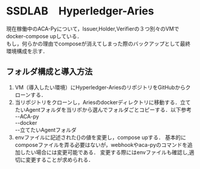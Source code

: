 # SSDLAB　Hyperledger-Aries  

現在稼働中のACA-Pyについて，Issuer,Holder,Verifierの３つ別々のVMでdocker-compose upしている．  
もし，何らかの理由でcomposeが消えてしまった際のバックアップとして最終環境構成を示す．  

## フォルダ構成と導入方法
1. VM（導入したい環境）にHyperledger-AriesのリポジトリをGitHubからクローンする．
2. 当リポジトリをクローンし，Ariesのdockerディレクトリに移動する．立てたいAgentフォルダを当リポから選んでフォルダごとコピーする．以下参考  
--ACA-py  
 --docker  
  --立てたいAgentフォルダ  
3. envファイルに記述された{}の値を変更し，compose upする．
基本的にcomposeファイルを弄る必要はないが，webhookやaca-pyのコマンドを追加したい場合には変更可能である．
変更する際にはenvファイルも確認し,適切に変更することが求められる．
